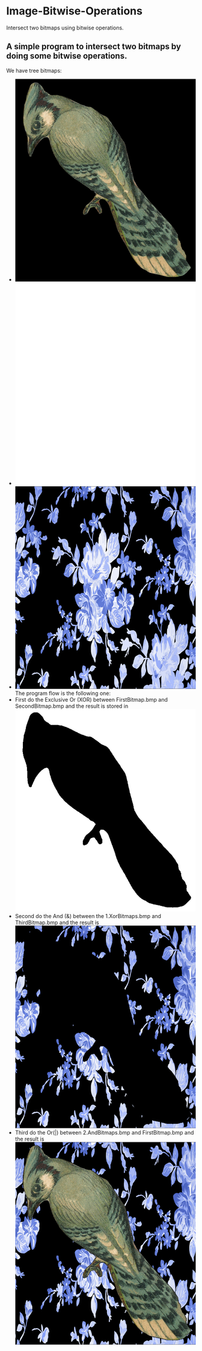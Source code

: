 # Image-Bitwise-Operations
Intersect two bitmaps using bitwise operations.

## A simple program to intersect two bitmaps by doing some bitwise operations.
We have tree bitmaps:
- ![FirstBitmap.bmp](https://raw.githubusercontent.com/MateiEduardPetrisor/Image-Bitwise-Operations/master/Image%20Bitwise%20Operations/FirstBitmap.bmp "FirstBitmap.bmp")
- ![SecondBitmap.bmp](https://raw.githubusercontent.com/MateiEduardPetrisor/Image-Bitwise-Operations/master/Image%20Bitwise%20Operations/SecondBitmap.bmp "SecondBitmap.bmp")
- ![ThirdBitmap.bmp](https://raw.githubusercontent.com/MateiEduardPetrisor/Image-Bitwise-Operations/master/Image%20Bitwise%20Operations/ThirdBitmap.bmp "ThirdBitmap.bmp")
The program flow is the following one:
- First do the Exclusive Or (XOR) between FirstBitmap.bmp and SecondBitmap.bmp and the result is stored in ![1.XorBitmaps.bmp](https://raw.githubusercontent.com/MateiEduardPetrisor/Image-Bitwise-Operations/master/Image%20Bitwise%20Operations/1.XorBitmaps.bmp "1.XorBitmaps.bmp")
- Second do the And (&) between the 1.XorBitmaps.bmp and ThirdBitmap.bmp and the result is ![2.AndBitmaps.bmp](https://raw.githubusercontent.com/MateiEduardPetrisor/Image-Bitwise-Operations/master/Image%20Bitwise%20Operations/2.AndBitmaps.bmp "2.AndBitmaps.bmp")
- Third do the Or(|) between 2.AndBitmaps.bmp and FirstBitmap.bmp and the result is ![3.OrBitmaps.bmp](https://raw.githubusercontent.com/MateiEduardPetrisor/Image-Bitwise-Operations/master/Image%20Bitwise%20Operations/3.OrBitmaps.bmp "3.OrBitmaps.bmp")
